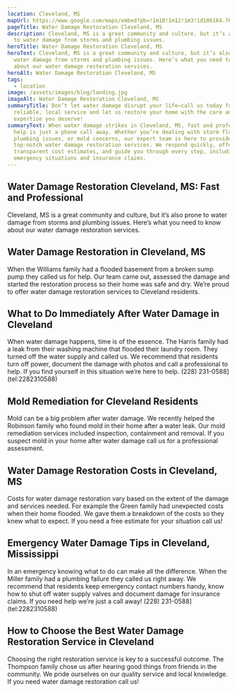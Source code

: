 ```yaml
---
location: Cleveland, MS
mapUrl: https://www.google.com/maps/embed?pb=!1m18!1m12!1m3!1d106164.76396578879!2d-90.81276249051248!3d33.743894631331116!2m3!1f0!2f0!3f0!3m2!1i1024!2i768!4f13.1!3m3!1m2!1s0x862ba8f3f665d015%3A0x19fad965af8662be!2sCleveland%2C%20MS%2038732%2C%20USA!5e0!3m2!1sen!2sph!4v1728661525705!5m2!1sen!2sph
pageTitle: Water Damage Restoration Cleveland, MS
description: Cleveland, MS is a great community and culture, but it’s also prone
  to water damage from storms and plumbing issues.
heroTitle: Water Damage Restoration Cleveland, MS
heroText: Cleveland, MS is a great community and culture, but it’s also prone to
  water damage from storms and plumbing issues. Here’s what you need to know
  about our water damage restoration services.
heroAlt: Water Damage Restoration Cleveland, MS
tags:
  - location
image: /assets/images/blog/landing.jpg
imageAlt: Water Damage Restoration Cleveland, MS
summaryTitle: Don’t let water damage disrupt your life—call us today for
  reliable, local service and let us restore your home with the care and
  expertise you deserve!
summaryText: When water damage strikes in Cleveland, MS, fast and professional
  help is just a phone call away. Whether you’re dealing with storm flooding,
  plumbing issues, or mold concerns, our expert team is here to provide
  top-notch water damage restoration services. We respond quickly, offer
  transparent cost estimates, and guide you through every step, including
  emergency situations and insurance claims.
---
```

## Water Damage Restoration Cleveland, MS: Fast and Professional

Cleveland, MS is a great community and culture, but it’s also prone to water damage from storms and plumbing issues. Here’s what you need to know about our water damage restoration services.

## Water Damage Restoration in Cleveland, MS

When the Williams family had a flooded basement from a broken sump pump they called us for help. Our team came out, assessed the damage and started the restoration process so their home was safe and dry. We’re proud to offer water damage restoration services to Cleveland residents.

## What to Do Immediately After Water Damage in Cleveland

When water damage happens, time is of the essence. The Harris family had a leak from their washing machine that flooded their laundry room. They turned off the water supply and called us. We recommend that residents turn off power, document the damage with photos and call a professional to help. If you find yourself in this situation we’re here to help.
(228) 231-0588](tel:2282310588)

## Mold Remediation for Cleveland Residents

Mold can be a big problem after water damage. We recently helped the Robinson family who found mold in their home after a water leak. Our mold remediation services included inspection, containment and removal. If you suspect mold in your home after water damage call us for a professional assessment.

## Water Damage Restoration Costs in Cleveland, MS

Costs for water damage restoration vary based on the extent of the damage and services needed. For example the Green family had unexpected costs when their home flooded. We gave them a breakdown of the costs so they knew what to expect. If you need a free estimate for your situation call us!

## Emergency Water Damage Tips in Cleveland, Mississippi

In an emergency knowing what to do can make all the difference. When the Miller family had a plumbing failure they called us right away. We recommend that residents keep emergency contact numbers handy, know how to shut off water supply valves and document damage for insurance claims. If you need help we’re just a call away!
(228) 231-0588](tel:2282310588)

## How to Choose the Best Water Damage Restoration Service in Cleveland

Choosing the right restoration service is key to a successful outcome. The Thompson family chose us after hearing good things from friends in the community. We pride ourselves on our quality service and local knowledge. If you need water damage restoration call us!

